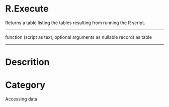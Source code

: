﻿# R.Execute
Returns a table listing the tables resulting from running the R script.
***
function (script as text, optional arguments as nullable record) as table
***
# Descrition 

# Category 
Accessing data
